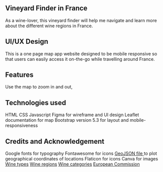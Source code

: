 ## Vineyard Finder in France
As a wine-lover, this vineyard finder will help me navigate and learn more about the different wine regions in France.

## UI/UX Design
This is a one page map app website designed to be mobile responsive so that users can easily access it on-the-go while travelling around France.

## Features
Use the map to zoom in and out,

## Technologies used
HTML
CSS
Javascript
Figma for wireframe and UI design
Leaflet documentation for map
Bootstrap version 5.3 for layout and mobile-responsiveness

## Credits and Acknowledgement
Google fonts for typography
Fontawesome for icons
<a href="https://gist.github.com/ajubin/d331f3251db4bd239c7a1efd0af54e38">GeoJSON file </a> to plot geographical coordinates of locations
Flaticon for icons
Canva for images
<a href="https://www.vinovest.co/blog/french-wine-regions">Wine types</a>
<a href="https://www.winepaths.com/articles/editorial/france/explore-wine-in-france-from-champagne-to-languedoc#:~:text=The%20main%20wine%20areas%20of,%2C%20Rh%C3%B4ne%2C%20Provence%20and%20Corsica.&text=Bordeaux%20on%20the%20Atlantic%20coast%20is%20among%20the%20most%20famous%20of%20wines.">Wine regions</a>
<a href="https://www.vinovest.co/blog/types-of-wine">Wine categories</a>
<a href="https://www.eea.europa.eu/legal/copyright">European Commission</a>
